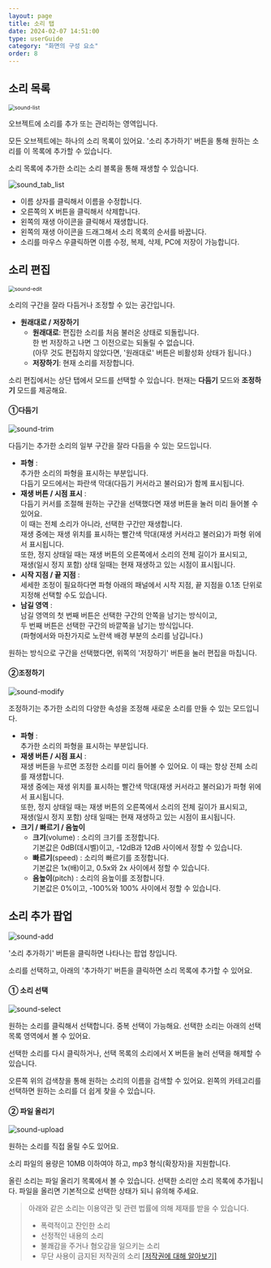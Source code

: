 ```yaml
---
layout: page
title: 소리 탭
date: 2024-02-07 14:51:00
type: userGuide
category: "화면의 구성 요소"
order: 8
---
```


## 소리 목록

<img src="images/tab/sound-list.png" alt="sound-list" style="zoom:75%;" />

오브젝트에 소리를 추가 또는 관리하는 영역입니다.

모든 오브젝트에는 하나의 소리 목록이 있어요. '소리 추가하기' 버튼을 통해 원하는 소리를 이 목록에 추가할 수 있습니다.

소리 목록에 추가한 소리는 소리 블록을 통해 재생할 수 있습니다.

![sound_tab_list](images/tab/sound-list-example.png)

+ 이름 상자를 클릭해서 이름을 수정합니다.
+ 오른쪽의 X 버튼을 클릭해서 삭제합니다.
+ 왼쪽의 재생 아이콘을 클릭해서 재생합니다.
+ 왼쪽의 재생 아이콘을 드래그해서 소리 목록의 순서를 바꿉니다.
+ 소리를 마우스 우클릭하면 이름 수정, 복제, 삭제, PC에 저장이 가능합니다.



## 소리 편집

<img src="images/tab/sound-edit.png" alt="sound-edit" style="zoom:75%;" />

소리의 구간을 잘라 다듬거나 조정할 수 있는 공간입니다.

+ **원래대로 / 저장하기**
  + **원래대로**: 편집한 소리를 처음 불러온 상태로 되돌립니다.  
  한 번 저장하고 나면 그 이전으로는 되돌릴 수 없습니다.  
  (아무 것도 편집하지 않았다면, '원래대로' 버튼은 비활성화 상태가 됩니다.)
  + **저장하기**: 현재 소리를 저장합니다.

소리 편집에서는 상단 탭에서 모드를 선택할 수 있습니다. 현재는 **다듬기** 모드와 **조정하기** 모드를 제공해요.


#### **①다듬기**

![sound-trim](images/tab/sound-trim.png)

다듬기는 추가한 소리의 일부 구간을 잘라 다듬을 수 있는 모드입니다.  

+ **파형** :  
추가한 소리의 파형을 표시하는 부분입니다.  
다듬기 모드에서는 파란색 막대(다듬기 커서라고 불러요)가 함께 표시됩니다. 
+ **재생 버튼 / 시점 표시** :  
다듬기 커서를 조절해 원하는 구간을 선택했다면 재생 버튼을 눌러 미리 들어볼 수 있어요.  
이 때는 전체 소리가 아니라, 선택한 구간만 재생합니다.  
재생 중에는 재생 위치를 표시하는 빨간색 막대(재생 커서라고 불러요)가 파형 위에서 표시됩니다.  
또한, 정지 상태일 때는 재생 버튼의 오른쪽에서 소리의 전체 길이가 표시되고,  
재생(일시 정지 포함) 상태 일때는 현재 재생하고 있는 시점이 표시됩니다.
+ **시작 지점 / 끝 지점** :  
세세한 조정이 필요하다면 파형 아래의 패널에서 시작 지점, 끝 지점을 0.1초 단위로 지정해 선택할 수도 있습니다. 
+ **남길 영역** :  
남길 영역의 첫 번째 버튼은 선택한 구간의 안쪽을 남기는 방식이고,   
두 번째 버튼은 선택한 구간의 바깥쪽을 남기는 방식입니다.  
(파형에서와 마찬가지로 노란색 배경 부분의 소리를 남깁니다.)

원하는 방식으로 구간을 선택했다면, 위쪽의 '저장하기' 버튼을 눌러 편집을 마칩니다.


#### **②조정하기**

![sound-modify](images/tab/sound-modify.png)

조정하기는 추가한 소리의 다양한 속성을 조정해 새로운 소리를 만들 수 있는 모드입니다.

+ **파형** :  
추가한 소리의 파형을 표시하는 부분입니다.
+ **재생 버튼 / 시점 표시** :  
재생 버튼을 누르면 조정한 소리를 미리 들어볼 수 있어요. 이 때는 항상 전체 소리를 재생합니다.  
재생 중에는 재생 위치를 표시하는 빨간색 막대(재생 커서라고 불러요)가 파형 위에서 표시됩니다.  
또한, 정지 상태일 때는 재생 버튼의 오른쪽에서 소리의 전체 길이가 표시되고,  
재생(일시 정지 포함) 상태 일때는 현재 재생하고 있는 시점이 표시됩니다.
+ **크기 / 빠르기 / 음높이**
  + **크기**(volume) : 소리의 크기를 조정합니다.  
  기본값은 0dB(데시벨)이고, -12dB과 12dB 사이에서 정할 수 있습니다.
  + **빠르기**(speed) : 소리의 빠르기를 조정합니다.  
  기본값은 1x(배)이고, 0.5x와 2x 사이에서 정할 수 있습니다. 
  + **음높이**(pitch) : 소리의 음높이를 조정합니다.  
  기본값은 0%이고, -100%와 100% 사이에서 정할 수 있습니다.



## 소리 추가 팝업



![sound-add](images/tab/sound-add.png)

'소리 추가하기' 버튼을 클릭하면 나타나는 팝업 창입니다.

소리를 선택하고, 아래의 '추가하기' 버튼을 클릭하면 소리 목록에 추가할 수 있어요.


#### ① 소리 선택

![sound-select](images/tab/sound-select.png)

원하는 소리를 클릭해서 선택합니다. 중복 선택이 가능해요. 선택한 소리는 아래의 선택 목록 영역에서 볼 수 있어요.

선택한 소리를 다시 클릭하거나, 선택 목록의 소리에서 X 버튼을 눌러 선택을 해제할 수 있습니다.

오른쪽 위의 검색창을 통해 원하는 소리의 이름을 검색할 수 있어요. 왼쪽의 카테고리를 선택하면 원하는 소리를 더 쉽게 찾을 수 있습니다.


#### ② 파일 올리기

![sound-upload](images/tab/sound-upload.png)

원하는 소리를 직접 올릴 수도 있어요.

소리 파일의 용량은 10MB 이하여야 하고, mp3 형식(확장자)을 지원합니다.

올린 소리는 파일 올리기 목록에서 볼 수 있습니다. 선택한 소리만 소리 목록에 추가됩니다. 파일을 올리면 기본적으로 선택한 상태가 되니 유의해 주세요.


> 아래와 같은 소리는 이용약관 및 관련 법률에 의해 제재를 받을 수 있습니다.
>
> + 폭력적이고 잔인한 소리
> + 선정적인 내용의 소리
> + 불쾌감을 주거나 혐오감을 일으키는 소리
> + 무단 사용이 금지된 저작권의 소리  [[저작권에 대해 알아보기]](https://playentry.org/#!/terms/project)

